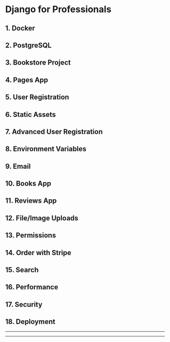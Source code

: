 # Django for Professionals

## 1. Docker
## 2. PostgreSQL
## 3. Bookstore Project
## 4. Pages App
## 5. User Registration
## 6. Static Assets
## 7. Advanced User Registration
## 8. Environment Variables
## 9. Email
## 10. Books App
## 11. Reviews App
## 12. File/Image Uploads
## 13. Permissions
## 14. Order with Stripe
## 15. Search
## 16. Performance
## 17. Security
## 18. Deployment

---
---
